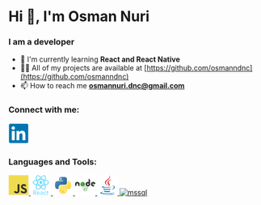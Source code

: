# Hi 👋, I'm Osman Nuri

### I am a developer

- 🌱 I'm currently learning **React and React Native**
- 👨‍💻 All of my projects are available at [https://github.com/osmanndnc](https://github.com/osmanndnc)
- 📫 How to reach me **osmannuri.dnc@gmail.com**

### Connect with me:

<p align="left">
<a href="https://www.linkedin.com/in/osman-nuri-din%C3%A7-890703233/" target="_blank" rel="noreferrer"> <img src="https://raw.githubusercontent.com/devicons/devicon/master/icons/linkedin/linkedin-original.svg" alt="linkedin" width="40" height="40"/> </a>
</p>

### Languages and Tools:

<p align="left">
<a href="https://developer.mozilla.org/en-US/docs/Web/JavaScript" target="_blank" rel="noreferrer"> <img src="https://raw.githubusercontent.com/devicons/devicon/master/icons/javascript/javascript-original.svg" alt="javascript" width="40" height="40"/> </a>
<a href="https://reactjs.org/" target="_blank" rel="noreferrer"> <img src="https://raw.githubusercontent.com/devicons/devicon/master/icons/react/react-original-wordmark.svg" alt="react" width="40" height="40"/> </a>
<a href="https://www.python.org" target="_blank" rel="noreferrer"> <img src="https://raw.githubusercontent.com/devicons/devicon/master/icons/python/python-original.svg" alt="python" width="40" height="40"/> </a>
<a href="https://nodejs.org" target="_blank" rel="noreferrer"> <img src="https://raw.githubusercontent.com/devicons/devicon/master/icons/nodejs/nodejs-original-wordmark.svg" alt="nodejs" width="40" height="40"/> </a>
<a href="https://www.java.com" target="_blank" rel="noreferrer"> <img src="https://raw.githubusercontent.com/devicons/devicon/master/icons/java/java-original.svg" alt="java" width="40" height="40"/> </a>
<a href="https://www.microsoft.com/en-us/sql-server" target="_blank" rel="noreferrer"> <img src="https://www.svgrepo.com/show/303229/microsoft-sql-server-logo.svg" alt="mssql" width="40" height="40"/> </a>

